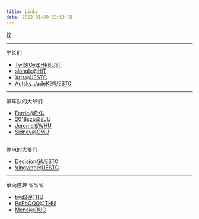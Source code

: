```yaml
---
title: Links
date: 2022-01-09 23:13:01
---
```


[坟](https://blog.csdn.net/herano)

---

学长们

- [TwIStOy@HRBUST](https://twistoy.com/)
- [slongle@HIT](https://slongle.github.io/)
- [Xris@UESTC](https://xr1s.me/)
- [Autsky_JadeK@UESTC](https://www.cnblogs.com/autsky-jadek/)

---

飙车队的大爷们

- [Ferric@PKU](https://ferric.top/)
- [2018szb@ZJU](https://www.cnblogs.com/2018szb/)
- [Jerome@WHU](https://peter-819.github.io/)
- [Sidney@CMU](https://blog.csdn.net/SidneyAustin/)

---

你电的大爷们

- [Decision@UESTC](https://decision01.com/)
- [Vingying@UESTC](https://reimu.red/)

---

单向膜拜 %%%

- [twd2@THU](https://twd2.me/)
- [PoPoQQQ@THU](https://blog.csdn.net/popoqqq)
- [Menci@RUC](https://oi.men.ci/)
